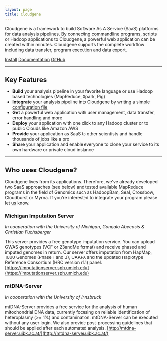 ```yaml
---
layout: page
title: Cloudgene
---
```


Cloudgene is a framework to build Software As A Service (SaaS) platforms for data analysis pipelines. By connecting commandline programs, scripts or Hadoop applications to Cloudgene, a powerful web application can be created within minutes. Cloudgene supports the complete workflow including data transfer, program execution and data export.

 
<a class="btn btn-lg btn-success" href="http://docs.cloudgene.io" target="_blank" role="button"><i class="fa fa-download" aria-hidden="true"></i> Install</a>
<a class="btn btn-lg btn-primary" href="http://docs.cloudgene.io" target="_blank" role="button"><i class="fa fa-book" aria-hidden="true"></i> Documentation</a>
<a class="btn btn-lg btn-secondary" href="https://github.com/genepi/cloudgene"  target="_blank" role="button"><i class="fa fa-github" aria-hidden="true"></i> GitHub</a>

* * *

## Key Features

- **Build** your analysis pipeline in your favorite language or use Hadoop based technologies (MapReduce, Spark, Pig)
- **Integrate** your analysis pipeline into Cloudgene by writing a simple [configuration file](http://docs.cloudgene.io/developers/introduction/)
- **Get** a powerful web application with user management, data transfer, error handling and more
- **Deploy** your application with one click to any Hadoop cluster or to public Clouds like Amazon AWS
- **Provide** your application as SaaS to other scientists and handle thousands of jobs like a pro
- **Share** your application and enable everyone to clone your service to its own hardware or private cloud instance

* * *

## Who uses Cloudgene?

Cloudgene lives from its applications. Therefore, we've already developed two SaaS approaches (see below) and tested available MapReduce programs in the field of Genomics such as HadoopBam, Seal, Crossbow, Cloudburst or Myrna. If you’re interested to integrate your program please let <a href="/cloudgene-website/about">us</a> know.


### Michigan Imputation Server

*In cooperation with the University of Michigan, Gonçalo Abecasis & Christian Fuchsberger*

This server provides a free genotype imputation service. You can upload GWAS genotypes (VCF or 23andMe format) and receive phased and imputed genomes in return. Our server offers imputation from HapMap, 1000 Genomes (Phase 1 and 3), CAAPA and the updated Haplotype Reference Consortium (HRC version r1.1) panel. 
[https://imputationserver.sph.umich.edu](https://imputationserver.sph.umich.edu)


### mtDNA-Server

*In cooperation with the University of Innsbruck*

mtDNA-Server provides a free service for the analysis of human mitochondrial DNA data, currently focusing on reliable identification of heteroplasmy (>= 1%) and contamination. mtDNA-Server can be executed without any user login. We also provide post-processing guidelines that should be applied after each automated analysis. [http://mtdna-server.uibk.ac.at/](http://mtdna-server.uibk.ac.at/)
